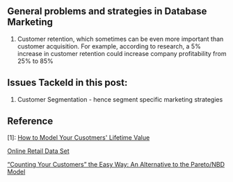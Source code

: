 General problems and strategies in Database Marketing
---
1. Customer retention, which sometimes can be even more important than customer acquisition. For example, according to research, a 5% increase in customer retention could increase company profitability from 25% to 85%

Issues Tackeld in this post:
---
1. Customer Segmentation - hence segment specific marketing strategies



Reference
---
<a name="ref1">[1]</a>: [How to Model Your Cusotmers' Lifetime Value](http://www.internetrix.com.au/blog/how-to-model-customer-lifetime-value/)

[Online Retail Data Set](http://archive.ics.uci.edu/ml/datasets/online+retail)

[“Counting Your Customers” the Easy Way: An Alternative to the Pareto/NBD Model](http://mktg.uni-svishtov.bg/ivm/resources/Counting_Your_Customers.pdf)


